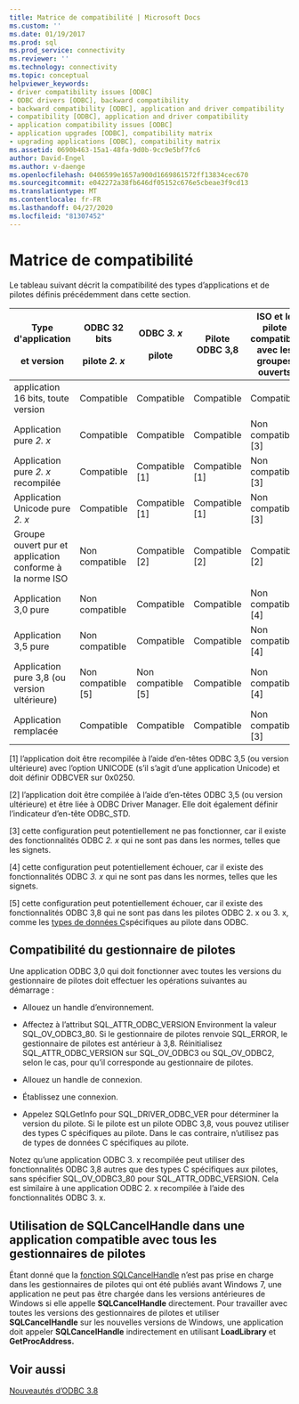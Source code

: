 ```yaml
---
title: Matrice de compatibilité | Microsoft Docs
ms.custom: ''
ms.date: 01/19/2017
ms.prod: sql
ms.prod_service: connectivity
ms.reviewer: ''
ms.technology: connectivity
ms.topic: conceptual
helpviewer_keywords:
- driver compatibility issues [ODBC]
- ODBC drivers [ODBC], backward compatibility
- backward compatibility [ODBC], application and driver compatibility
- compatibility [ODBC], application and driver compatibility
- application compatibility issues [ODBC]
- application upgrades [ODBC], compatibility matrix
- upgrading applications [ODBC], compatibility matrix
ms.assetid: 0690b463-15a1-48fa-9d0b-9cc9e5bf7fc6
author: David-Engel
ms.author: v-daenge
ms.openlocfilehash: 0406599e1657a900d1669861572ff13834cec670
ms.sourcegitcommit: e042272a38fb646df05152c676e5cbeae3f9cd13
ms.translationtype: MT
ms.contentlocale: fr-FR
ms.lasthandoff: 04/27/2020
ms.locfileid: "81307452"
---
```

# <a name="compatibility-matrix"></a>Matrice de compatibilité
Le tableau suivant décrit la compatibilité des types d’applications et de pilotes définis précédemment dans cette section.  
  
|Type d'application<br /><br /> et version|ODBC 32 bits<br /><br /> pilote *2. x*|ODBC *3. x*<br /><br /> pilote|Pilote ODBC 3,8|ISO et le pilote compatible avec les groupes ouverts|  
|--------------------------------------|-----------------------------------|---------------------------|---------------------|-----------------------------------------|  
|application 16 bits, toute version|Compatible|Compatible|Compatible|Compatible|  
|Application pure *2. x*|Compatible|Compatible|Compatible|Non compatible [3]|  
|Application pure *2. x* recompilée|Compatible|Compatible [1]|Compatible [1]|Non compatible [3]|  
|Application Unicode pure *2. x*|Compatible|Compatible [1]|Compatible [1]|Non compatible [3]|  
|Groupe ouvert pur et application conforme à la norme ISO|Non compatible|Compatible [2]|Compatible [2]|Compatible [2]|  
|Application 3,0 pure|Non compatible|Compatible|Compatible|Non compatible [4]|  
|Application 3,5 pure|Non compatible|Compatible|Compatible|Non compatible [4]|  
|Application pure 3,8 (ou version ultérieure)|Non compatible [5]|Non compatible [5]|Compatible|Non compatible [4]|  
|Application remplacée|Compatible|Compatible|Compatible|Non compatible [3]|  
  
 [1] l’application doit être recompilée à l’aide d’en-têtes ODBC 3,5 (ou version ultérieure) avec l’option UNICODE (s’il s’agit d’une application Unicode) et doit définir ODBCVER sur 0x0250.  
  
 [2] l’application doit être compilée à l’aide d’en-têtes ODBC 3,5 (ou version ultérieure) et être liée à ODBC Driver Manager. Elle doit également définir l’indicateur d’en-tête ODBC_STD.  
  
 [3] cette configuration peut potentiellement ne pas fonctionner, car il existe des fonctionnalités ODBC *2. x* qui ne sont pas dans les normes, telles que les signets.  
  
 [4] cette configuration peut potentiellement échouer, car il existe des fonctionnalités ODBC *3. x* qui ne sont pas dans les normes, telles que les signets.  
  
 [5] cette configuration peut potentiellement échouer, car il existe des fonctionnalités ODBC 3,8 qui ne sont pas dans les pilotes ODBC 2. x ou 3. x, comme les [types de données C](../../../odbc/reference/develop-app/c-data-types-in-odbc.md)spécifiques au pilote dans ODBC.  
  
## <a name="driver-manager-compatibility"></a>Compatibilité du gestionnaire de pilotes  
 Une application ODBC 3,0 qui doit fonctionner avec toutes les versions du gestionnaire de pilotes doit effectuer les opérations suivantes au démarrage :  
  
-   Allouez un handle d’environnement.  
  
-   Affectez à l’attribut SQL_ATTR_ODBC_VERSION Environment la valeur SQL_OV_ODBC3_80. Si le gestionnaire de pilotes renvoie SQL_ERROR, le gestionnaire de pilotes est antérieur à 3,8. Réinitialisez SQL_ATTR_ODBC_VERSION sur SQL_OV_ODBC3 ou SQL_OV_ODBC2, selon le cas, pour qu’il corresponde au gestionnaire de pilotes.  
  
-   Allouez un handle de connexion.  
  
-   Établissez une connexion.  
  
-   Appelez SQLGetInfo pour SQL_DRIVER_ODBC_VER pour déterminer la version du pilote. Si le pilote est un pilote ODBC 3,8, vous pouvez utiliser des types C spécifiques au pilote. Dans le cas contraire, n’utilisez pas de types de données C spécifiques au pilote.  
  
 Notez qu’une application ODBC 3. x recompilée peut utiliser des fonctionnalités ODBC 3,8 autres que des types C spécifiques aux pilotes, sans spécifier SQL_OV_ODBC3_80 pour SQL_ATTR_ODBC_VERSION. Cela est similaire à une application ODBC 2. x recompilée à l’aide des fonctionnalités ODBC 3. x.  
  
## <a name="using-sqlcancelhandle-in-an-application-compatible-with-all-driver-managers"></a>Utilisation de SQLCancelHandle dans une application compatible avec tous les gestionnaires de pilotes  
 Étant donné que la [fonction SQLCancelHandle](../../../odbc/reference/syntax/sqlcancelhandle-function.md) n’est pas prise en charge dans les gestionnaires de pilotes qui ont été publiés avant Windows 7, une application ne peut pas être chargée dans les versions antérieures de Windows si elle appelle **SQLCancelHandle** directement. Pour travailler avec toutes les versions des gestionnaires de pilotes et utiliser **SQLCancelHandle** sur les nouvelles versions de Windows, une application doit appeler **SQLCancelHandle** indirectement en utilisant **LoadLibrary** et **GetProcAddress.**  
  
## <a name="see-also"></a>Voir aussi  
 [Nouveautés d’ODBC 3.8](../../../odbc/reference/what-s-new-in-odbc-3-8.md)
